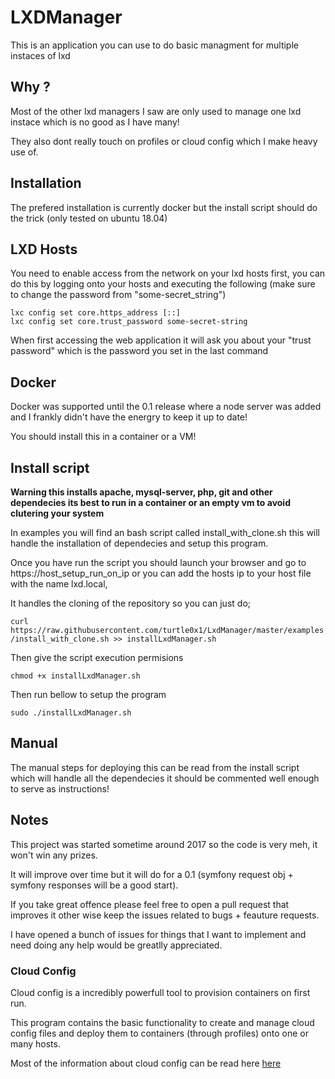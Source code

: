# LXDManager

This is an application you can use to do basic managment for multiple instaces
of lxd

## Why ?

Most of the other lxd managers I saw are only used  to manage one lxd instace which
is no good as I have many!

They also dont really touch on profiles or cloud config which I make heavy use
of.

## Installation

The prefered installation is currently docker but the install script should
do the trick (only tested on ubuntu 18.04)

## LXD Hosts

You need to enable access from the network on your lxd hosts first, you can do this by logging onto your hosts and executing the following (make sure to change the password from "some-secret_string") 

```
lxc config set core.https_address [::]
lxc config set core.trust_password some-secret-string
```

When first accessing the web application it will ask you about your "trust password" which is the password you set in the last command

## Docker

Docker was supported until the 0.1 release where a node server was added and
I frankly didn't have the energry to keep it up to date!

You should install this in a container or a VM!
## Install script
**Warning this installs apache, mysql-server, php, git and other dependecies its
best to run in a container or an empty vm to avoid clutering your system**

In examples you will find an bash script called install_with_clone.sh this will
handle the installation of dependecies and setup this program.

Once you have run the script you should launch your browser and go to https://host_setup_run_on_ip
or you can add the hosts ip to your host file with the name lxd.local,

It handles the cloning of the repository so you can just do;

`curl https://raw.githubusercontent.com/turtle0x1/LxdManager/master/examples/install_with_clone.sh >> installLxdManager.sh`

Then give the script execution permisions

`chmod +x installLxdManager.sh`

Then run bellow to setup the program

`sudo ./installLxdManager.sh`

## Manual

The manual steps for deploying this can be read from the install script which
will handle all the dependecies it should be commented well enough to serve
as instructions!

## Notes

This project was started sometime around 2017 so the code is very meh, it won't
win any prizes.

It will improve over time but it will do for a 0.1 (symfony request obj + symfony
responses will be a good start).

If you take great offence please feel free to open a pull request that improves it
other wise keep the issues related to bugs + feauture requests.

I have opened a bunch of issues for things that I want to implement and need doing
any help would be greatlly appreciated.

### Cloud Config

Cloud config is a incredibly powerfull tool to provision containers on first run.

This program contains the basic functionality to create and manage cloud config
files and deploy them to containers (through profiles) onto one or many hosts.

Most of the information about cloud config can be read here [here](https://cloudinit.readthedocs.io/en/latest/topics/examples.html)
